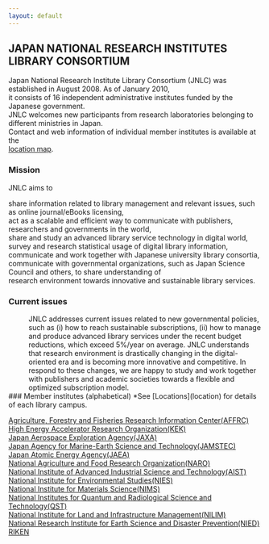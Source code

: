 ```yaml
---
layout: default
---
```


<title>Japan National Research Institutes Library Consortium</title>

## JAPAN NATIONAL RESEARCH INSTITUTES LIBRARY CONSORTIUM
Japan National Research Institute Library Consortium (JNLC) was established in August 2008. As of January 2010,  
it consists of 16 independent administrative institutes funded by the Japanese government.  
JNLC welcomes new participants from research laboratories belonging to different ministries in Japan.  
Contact and web information of individual member institutes is available at the  
[location map](location).

### Mission
JNLC aims to

share information related to library management and relevant issues, such as online journal/eBooks licensing,  
act as a scalable and efficient way to communicate with publishers, researchers and governments in the world,  
share and study an advanced library service technology in digital world,  
survey and research statistical usage of digital library information,  
communicate and work together with Japanese university library consortia,  
communicate with governmental organizations, such as Japan Science Council and others, to share understanding of  
research environment towards innovative and sustainable library services.

### Current issues
<div style="margin-left: 40px;">
JNLC addresses current issues related to new governmental policies, such as (i) how to reach sustainable  
subscriptions, (ii) how to manage and produce advanced library services under the recent budget reductions,  
which exceed 5%/year on average.  
JNLC understands that research environment is drastically changing in the digital-oriented  
era and is becoming more innovative and competitive.  
In respond to these changes, we are happy to study and work together with publishers  
and academic societies towards a flexible and optimized subscription model.
</div>
### Member institutes (alphabetical)
*See [Locations](location)  
for details of each library campus.

[Agriculture, Forestry and Fisheries Research Information Center(AFFRC)](https://itcweb.cc.affrc.go.jp/affrit/start)  
[High Energy Accelerator Research Organization(KEK)](https://www.kek.jp/en/)  
[Japan Aerospace Exploration Agency(JAXA)](https://global.jaxa.jp/)  
[Japan Agency for Marine-Earth Science and Technology(JAMSTEC)](https://www.jamstec.go.jp/e/index.html)  
[Japan Atomic Energy Agency(JAEA)](https://www.jaea.go.jp/english/index.html)  
[National Agriculture and Food Research Organization(NARO)](https://www.naro.go.jp/english/index.html)  
[National Institute of Advanced Industrial Science and Technology(AIST)](https://www.aist.go.jp/index_en.html)  
[National Institute for Environmental Studies(NIES)](https://www.nies.go.jp/index.html)  
[National Institute for Materials Science(NIMS)](https://www.nims.go.jp/)  
[National Institutes for Quantum and Radiological Science and Technology(QST)](https://www.qst.go.jp/site/nirs-english/)  
[National Institute for Land and Infrastructure Management(NILIM)](http://www.nilim.go.jp/english/eindex.htm)  
[National Research Institute for Earth Science and Disaster Prevention(NIED)](https://www.bosai.go.jp/e/index.html)  
[RIKEN](https://www.riken.jp/en/)  
